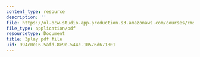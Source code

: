 ```yaml
---
content_type: resource
description: ''
file: https://ol-ocw-studio-app-production.s3.amazonaws.com/courses/cms-608-game-design-spring-2014/994c0e165afd8e9e544c10576d671801_1506696.pdf
file_type: application/pdf
resourcetype: Document
title: 3play pdf file
uid: 994c0e16-5afd-8e9e-544c-10576d671801
---
```

